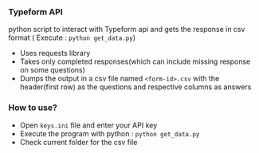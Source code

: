 ### Typeform API 

python script to interact with Typeform api and gets the response in csv format ( Execute : `python get_data.py`)

- Uses requests library
- Takes only completed responses(which can include missing response on some questions)
- Dumps the output in a csv file named `<form-id>.csv` with the header(first row) as the questions and 
respective columns as answers

### How to use? 

- Open `keys.ini` file and enter your API key
- Execute the program with python : `python get_data.py`
- Check current folder for the csv file
